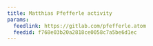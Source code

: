```yaml
---
title: Matthias Pfefferle activity
params:
  feedlink: https://gitlab.com/pfefferle.atom
  feedid: f768e03b20a2818ce0058c7a5be6d1ec
---
```

